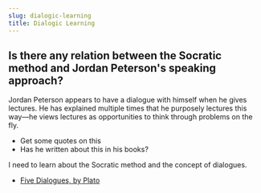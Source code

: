 ```yaml
---
slug: dialogic-learning
title: Dialogic Learning
---
```


## Is there any relation between the Socratic method and Jordan Peterson's speaking approach?

Jordan Peterson appears to have a dialogue with himself when he gives lectures. He has explained multiple times that he purposely lectures this way—he views lectures as opportunities to think through problems on the fly.

- Get some quotes on this
- Has he written about this in his books?

I need to learn about the Socratic method and the concept of dialogues.
 
- [Five Dialogues, by Plato](https://www.goodreads.com/book/show/30292)